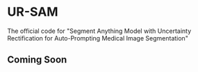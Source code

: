 # UR-SAM
The official code for "Segment Anything Model with Uncertainty Rectification for Auto-Prompting Medical Image Segmentation"

## Coming Soon
